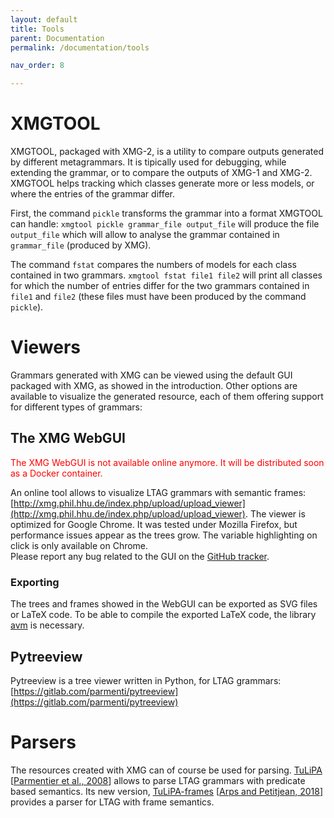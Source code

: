 ```yaml
---
layout: default
title: Tools
parent: Documentation
permalink: /documentation/tools

nav_order: 8

---
```


# XMGTOOL

XMGTOOL, packaged with XMG-2, is a utility to compare outputs generated by different metagrammars. It is tipically used for debugging, while extending the grammar, or to compare the outputs of XMG-1 and XMG-2. XMGTOOL helps tracking which classes generate more or less models, or where the entries of the grammar differ. 

First, the command `pickle` transforms the grammar into a format XMGTOOL can handle: `xmgtool pickle grammar_file output_file` will produce the file `output_file` which will allow to analyse the grammar contained in `grammar_file` (produced by XMG).

The command `fstat` compares the numbers of models for each class contained in two grammars. `xmgtool fstat file1 file2` will print all classes for which the number of entries differ for the two grammars contained in `file1` and `file2` (these files must have been produced by the command `pickle`).
    
# Viewers

Grammars generated with XMG can be viewed using the default GUI packaged with XMG, as showed in the introduction. Other options are available to visualize the generated resource, each of them offering support for different types of grammars:

##  The XMG WebGUI
<span style="color:red">The XMG WebGUI is not available online anymore. It will be distributed soon as a Docker container.</span>

An online tool allows to visualize LTAG grammars with semantic frames: [http://xmg.phil.hhu.de/index.php/upload/upload_viewer](http://xmg.phil.hhu.de/index.php/upload/upload_viewer).
The viewer is optimized for Google Chrome. It was tested under Mozilla Firefox, but performance issues appear as the trees grow. The variable highlighting on click is only available on Chrome.  
Please report any bug related to the GUI on the [GitHub tracker](https://github.com/xmg-hhu/xmg-webgui).

### Exporting
The trees and frames showed in the WebGUI can be exported as SVG files or LaTeX code. To be able to compile the exported LaTeX code, the library [avm](https://nlp.stanford.edu/manning/tex/avm-doc.pdf) is necessary. 

##  Pytreeview
Pytreeview is a tree viewer written in Python, for LTAG grammars: [https://gitlab.com/parmenti/pytreeview](https://gitlab.com/parmenti/pytreeview)
    
# Parsers

The resources created with XMG can of course be used for parsing. [TuLiPA](https://sourcesup.cru.fr/tulipa/biblio.html) [[Parmentier et al., 2008](https://www.aclweb.org/anthology/W/W08/W08-2316.pdf)] allows to parse LTAG grammars with predicate based semantics. Its new version, [TuLiPA-frames](https://github.com/spetitjean/TuLiPA-frames/) [[Arps and Petitjean, 2018](http://www.lrec-conf.org/proceedings/lrec2018/pdf/567.pdf)] provides a parser for LTAG with frame semantics. 

